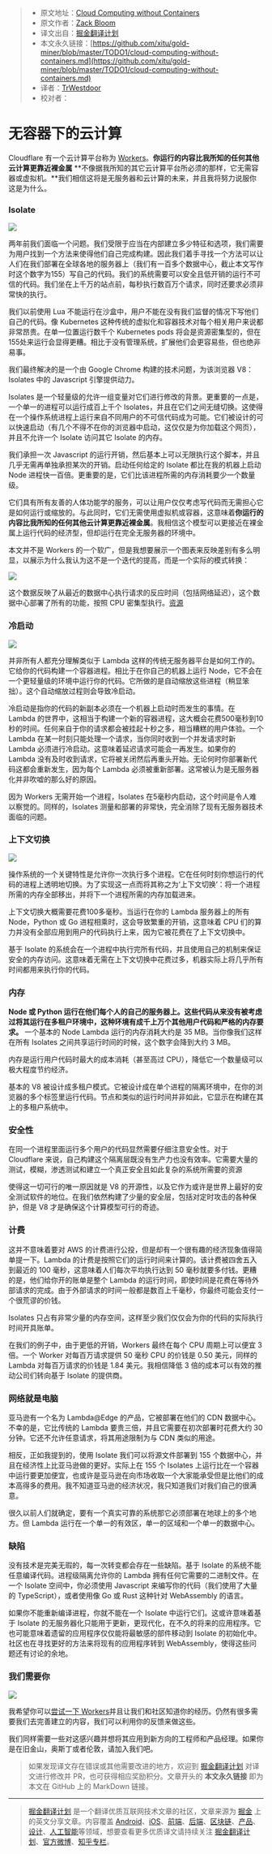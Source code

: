 > * 原文地址：[Cloud Computing without Containers](https://blog.cloudflare.com/cloud-computing-without-containers/)
> * 原文作者：[Zack Bloom](https://blog.cloudflare.com/author/zack-bloom/)
> * 译文出自：[掘金翻译计划](https://github.com/xitu/gold-miner)
> * 本文永久链接：[https://github.com/xitu/gold-miner/blob/master/TODO1/cloud-computing-without-containers.md](https://github.com/xitu/gold-miner/blob/master/TODO1/cloud-computing-without-containers.md)
> * 译者：[TrWestdoor](https://github.com/TrWestdoor)
> * 校对者：

# 无容器下的云计算

Cloudflare 有一个云计算平台称为 [Workers](https://www.cloudflare.com/products/cloudflare-workers/)。**你运行的内容比我所知的任何其他云计算更靠近裸金属** **不像据我所知的其它云计算平台所必须的那样，它无需容器或虚拟机。**我们相信这将是无服务器和云计算的未来，并且我将努力说服你这是为什么。

### Isolate

![](https://blog.cloudflare.com/content/images/2018/10/Artboard-42@3x.png)

两年前我们面临一个问题。我们受限于应当在内部建立多少特征和选项，我们需要为用户找到一个方法来使得他们自己完成构建。因此我们着手寻找一个方法可以让人们在我们部署在全球各地的服务器上（我们有一百多个数据中心，截止本文写作时这个数字为155）写自己的代码。我们的系统需要可以安全且低开销的运行不可信的代码。我们坐在上千万的站点前，每秒执行数百万个请求，同时还要求必须非常快的执行。

我们以前使用 Lua 不能运行在沙盒中，用户不能在没有我们监督的情况下写他们自己的代码。像 Kubernetes 这种传统的虚拟化和容器技术对每个相关用户来说都非常昂贵。在单一位置运行数千个 Kubernetes pods 将会是资源密集型的，但在155处来运行会显得更糟。相比于没有管理系统，扩展他们会更容易些，但也绝非易事。

我们最终解决的是一个由 Google Chrome 构建的技术问题，为该浏览器 V8：Isolates 中的 Javascript 引擎提供动力。

Isolates 是一个轻量级的允许一组变量对它们进行修改的背景。更重要的一点是，一个单一的进程可以运行成百上千个 Isolates，并且在它们之间无缝切换。这使得在一个操作系统进程上运行来自不同用户的不可信代码成为可能。它们被设计的可以快速启动（有几个不得不在你的浏览器中启动，这仅仅是为你加载这个网页），并且不允许一个 Isolate 访问其它 Isolate 的内存。

我们承担一次 Javascript 的运行开销，然后基本上可以无限执行这个脚本，并且几乎无需再单独承担某次的开销。启动任何给定的 Isolate 都比在我的机器上启动 Node 进程快一百倍。更重要的是，它们比该进程所需的内存消耗要少一个数量级。

它们具有所有友善的人体功能学的服务，可以让用户仅仅考虑写代码而无需担心它是如何运行或缩放的。与此同时，它们无需使用虚拟机或容器，这意味着**你运行的内容比我所知的任何其他云计算更靠近裸金属**。我相信这个模型可以更接近在裸金属上运行代码的经济型，但却运行在完全无服务器的环境中。

本文并不是 Workers 的一个软广，但是我想要展示一个图表来反映差别有多么明显，以展示为什么我认为这不是一个迭代的提高，而是一个实际的模式转换：

![](https://blog.cloudflare.com/content/images/2018/10/image-2.png)

这个数据反映了从最近的数据中心执行请求的反应时间（包括网络延迟），这个数据中心部署了所有的功能，按照 CPU 密集型执行。[资源](https://blog.cloudflare.com/serverless-performance-with-cpu-bound-tasks/)

### 冷启动

![](https://blog.cloudflare.com/content/images/2018/10/Cold-start@3x.png)

并非所有人都充分理解类似于 Lambda 这样的传统无服务器平台是如何工作的。它给你的代码构建一个容器进程。相比于在你自己的机器上运行 Node，它不会在一个更轻量级的环境中运行你的代码。它所做的是自动缩放这些进程（稍显笨拙）。这个自动缩放过程则会导致冷启动。

冷启动是指你的代码的新副本必须在一个机器上启动时而发生的事情。在 Lambda 的世界中，这相当于构建一个新的容器进程，这大概会花费500毫秒到10秒的时间。任何来自于你的请求都会被挂起十秒之多，相当糟糕的用户体验。一个 Lambda 在某一时刻只能处理一个请求，当你同时收到一个并发请求时新 Lambda 必须进行冷启动。这意味着延迟请求可能会一再发生。如果你的 Lambda 没有及时收到请求，它将被关闭然后再重头开始。无论何时你部署新代码这都会重新发生，因为每个 Lambda 必须被重新部署。这常被认为是无服务器化并非吹嘘的那么好的原因。

因为 Workers 无需开始一个进程，Isolates 在5毫秒内启动，这个时间是令人难以察觉的。同样的，Isolates 测量和部署的非常快，完全消除了现有无服务器技术面临的问题。

### 上下文切换

![](https://blog.cloudflare.com/content/images/2018/10/multitasking-bars@3x.png)

操作系统的一个关键特性是允许你一次执行多个进程。它在任何时刻你想运行的代码的进程上透明地切换。为了实现这一点而将其称之为‘上下文切换’：将一个进程所需的内存全部移出，并将下一个进程所需的内存加载进来。

上下文切换大概需要花费100多毫秒。当运行在你的 Lambda 服务器上的所有 Node，Python 或 Go 进程相乘时，这会导致繁重的开销，这意味着 CPU 们的算力并没有全部应用到用户的代码执行上来，因为它被花费在了上下文切换中。

基于 Isolate 的系统会在一个进程中执行完所有代码，并且使用自己的机制来保证安全的内存访问。这意味着无需在上下文切换中花费过多，机器实际上将几乎所有时间都用来执行你的代码。

### 内存

**Node 或 Python 运行在他们每个人的自己的服务器上。这些代码从来没有被考虑过将其运行在多租户环境中，这种环境有成千上万个其他用户代码和严格的内存要求。** 一个基本的 Node Lambda 运行的内存消耗大约是 35 MB。当你像我们这样在所有 Isolates 之间共享运行时间的时候，这个数字会降到大约 3 MB。

内存是运行用户代码时最大的成本消耗（甚至高过 CPU），降低它一个数量级可以极大程度节约经济。

基本的 V8 被设计成多租户模式。它被设计成在单个进程的隔离环境中，在你的浏览器的多个标签里运行代码。节点和类似的运行时间并非如此，它显示在构建在其上的多租户系统中。 

### 安全性

在同一个进程里面运行多个用户的代码显然需要仔细注意安全性。对于 Cloudflare 来说，自己构建这个隔离层既没有生产力也没有效率。它需要大量的测试，模糊，渗透测试和建立一个真正安全且如此复杂的系统所需要的资源

使得这一切可行的唯一原因就是 V8 的开源性，以及它作为或许是世界上最好的安全测试软件的地位。在我们依然构建了少量的安全层，包括对定时攻击的各种保护，但是 V8 才是确保这个计算模型可行的奇迹。

### 计费

这并不意味着要对 AWS 的计费进行公投，但是却有一个很有趣的经济现象值得简单提一下。Lambda 的计费是按照它们的运行时间来计算的。该计费被四舍五入到最近的 100 毫秒，这意味着人们每次平均执行达到 50 毫秒就要多付钱。更糟的是，他们给你开的账单是整个 Lambda 的运行时间，即使时间是花费在等待外部请求的完成。由于外部请求的时间一般都是数百上千毫秒，你最终可能会支付一个很荒谬的价钱。

Isolates 只占有非常少量的内存空间，这样至少我们仅仅会为你的代码的实际执行时间开具账单。

在我们的例子中，由于更低的开销，Workers 最终在每个 CPU 周期上可以便宜 3 倍。一个 Worker 对每百万请求提供 50 毫秒 CPU 的价钱是 0.50 美元，同样的 Lambda 对每百万请求的价钱是 1.84 美元。我相信降低 3 倍的成本可以有效的推动公司们转向基于 Isolate 的提供商。

### 网络就是电脑

亚马逊有一个名为 Lambda@Edge 的产品，它被部署在他们的 CDN 数据中心。不幸的是，它比传统的 Lambda 要贵三倍，并且它需要在初次部署时花费大约 30 分钟。它还不允许任意请求，将其用途限制为与 CDN 类似的用途。

相反，正如我提到的，使用 Isolate 我们可以将源文件部署到 155 个数据中心，并且在经济性上比亚马逊做的更好。实际上在 155 个 Isolates 上运行比在一个容器中运行要更加便宜，也或许是亚马逊在向市场收取一个大家能承受但是比他们的成本高得多的费用。我不知道亚马逊的经济状况，我只知道我们对我们自己的很满意。

很久以前人们就确定，要有一个真实可靠的系统那它必须部署在地球上的多个地方。但 Lambda 运行在一个单一的有效区，单一的区域和一个单一的数据中心。

### 缺陷

没有技术是完美无瑕的，每一次转变都会存在一些缺陷。基于 Isolate 的系统不能任意编译代码。进程级隔离允许你的 Lambda 拥有任何它需要的二进制文件。在一个 Isolate 空间中，你必须使用 Javascript 来编写你的代码（我们使用了大量的 TypeScript），或者使用像 Go 或 Rust 这种针对 WebAssembly 的语言。

如果你不能重新编译进程，你就不能在一个 Isolate 中运行它们。这或许意味着基于 Isolate 的无服务器化只能用于更新，更现代化，在不久的将来的应用程序。它也可能意味着遗留的应用程序仅仅能将最敏感的部件移动到 Isolate 的初始化中。社区也在寻找更好的方法来将现有的应用程序转到 WebAssembly，使得这些问题还有讨论的余地。

### 我们需要你

![](https://blog.cloudflare.com/content/images/2018/10/no-VM-@3x-3.png)

我希望你可以[尝试一下 Workers](https://developers.cloudflare.com/workers/about/)并且让我们和社区知道你的经历。仍然有很多需要我们去完善建立的内容，我们可以利用你的反馈来做这些。

我们同样需要一些对这感兴趣并想将其应用到新方向的工程师和产品经理。如果你是在旧金山，奥斯丁或者伦敦，请加入我们吧。

> 如果发现译文存在错误或其他需要改进的地方，欢迎到 [掘金翻译计划](https://github.com/xitu/gold-miner) 对译文进行修改并 PR，也可获得相应奖励积分。文章开头的 **本文永久链接** 即为本文在 GitHub 上的 MarkDown 链接。


---

> [掘金翻译计划](https://github.com/xitu/gold-miner) 是一个翻译优质互联网技术文章的社区，文章来源为 [掘金](https://juejin.im) 上的英文分享文章。内容覆盖 [Android](https://github.com/xitu/gold-miner#android)、[iOS](https://github.com/xitu/gold-miner#ios)、[前端](https://github.com/xitu/gold-miner#前端)、[后端](https://github.com/xitu/gold-miner#后端)、[区块链](https://github.com/xitu/gold-miner#区块链)、[产品](https://github.com/xitu/gold-miner#产品)、[设计](https://github.com/xitu/gold-miner#设计)、[人工智能](https://github.com/xitu/gold-miner#人工智能)等领域，想要查看更多优质译文请持续关注 [掘金翻译计划](https://github.com/xitu/gold-miner)、[官方微博](http://weibo.com/juejinfanyi)、[知乎专栏](https://zhuanlan.zhihu.com/juejinfanyi)。
